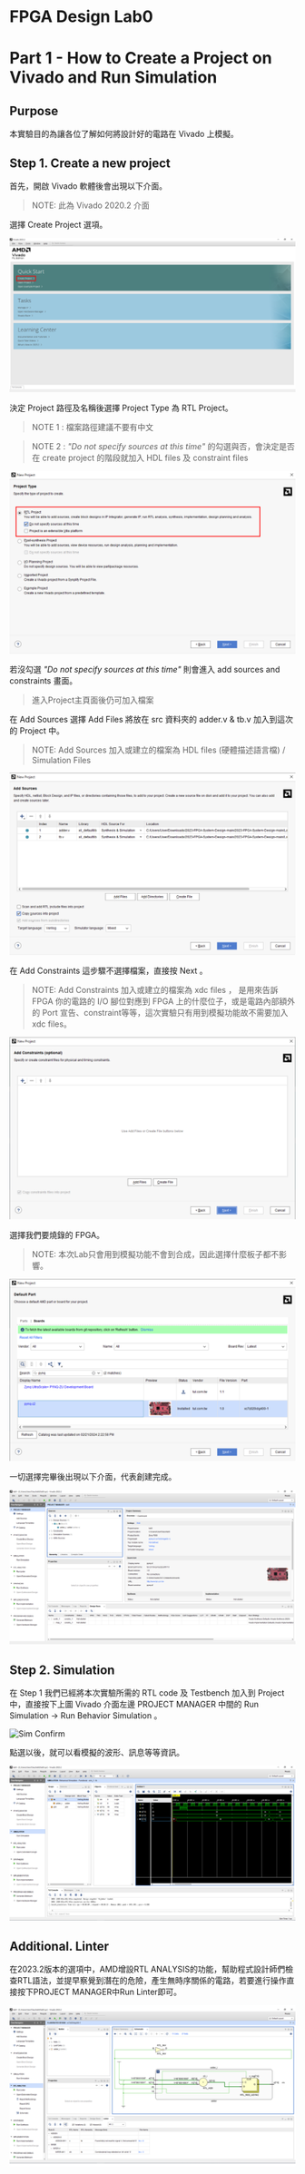 FPGA Design Lab0
===================

# Part 1 - How to Create a Project on Vivado and Run Simulation
## Purpose

本實驗目的為讓各位了解如何將設計好的電路在 Vivado 上模擬。

## Step 1. Create a new project
首先，開啟 Vivado 軟體後會出現以下介面。
> NOTE: 此為 Vivado 2020.2 介面

選擇 Create Project 選項。

![Create Project](images/create_project.png)  

決定 Project 路徑及名稱後選擇 Project Type 為 RTL Project。

> NOTE 1 : 檔案路徑建議不要有中文

> NOTE 2 : _"Do not specify sources at this time"_ 的勾選與否，會決定是否在 create project 的階段就加入 HDL files 及 constraint files

![RTL Project](images/rtl_project.png)

若沒勾選 _"Do not specify sources at this time"_ 則會進入 add sources and constraints 畫面。

> 進入Project主頁面後仍可加入檔案

在 Add Sources 選擇 Add Files 將放在 src 資料夾的 adder.v & tb.v 加入到這次的 Project 中。
> NOTE: Add Sources 加入或建立的檔案為 HDL files (硬體描述語言檔) / Simulation Files

![Add Sources](images/add_source.png)

在 Add Constraints 這步驟不選擇檔案，直接按 Next 。
> NOTE: Add Constraints 加入或建立的檔案為 xdc files ， 是用來告訴 FPGA 你的電路的 I/O 腳位對應到 FPGA 上的什麼位子，或是電路內部額外的 Port 宣告、constraint等等，這次實驗只有用到模擬功能故不需要加入 xdc files。

![Add Constraints](images/add_xdc.png)

選擇我們要燒錄的 FPGA。

> NOTE: 本次Lab只會用到模擬功能不會到合成，因此選擇什麼板子都不影響。

![Select Board](images/sel_bd.png)

一切選擇完畢後出現以下介面，代表創建完成。

![Vivado GUI](images/vivado_gui.png)

## Step 2. Simulation

在 Step 1 我們已經將本次實驗所需的 RTL code 及 Testbench 加入到 Project 中，直接按下上圖 Vivado 介面左邊 PROJECT MANAGER 中間的 Run Simulation -> Run Behavior Simulation 。

![Sim Confirm](images/sim_comfirm.png)

點選以後，就可以看模擬的波形、訊息等等資訊。

![Sim Gui](images/sim_gui.png)

## Additional. Linter

在2023.2版本的選項中，AMD增設RTL ANALYSIS的功能，幫助程式設計師們檢查RTL語法，並提早察覺到潛在的危險，產生無時序關係的電路，若要進行操作直接按下PROJECT MANAGER中Run Linter即可。

![Run Linter](images/run_linter.png)
